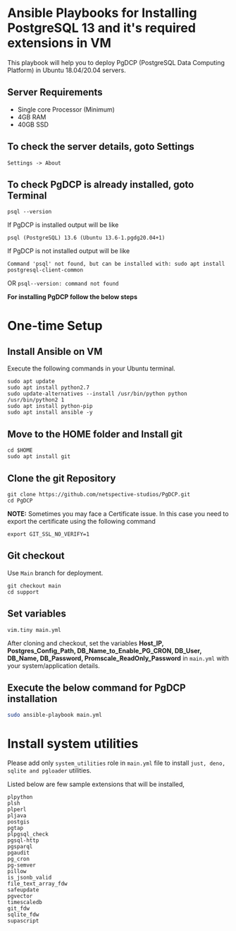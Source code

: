 # Ansible Playbooks for Installing PostgreSQL 13 and it's required extensions in VM

This playbook will help you to deploy PgDCP (PostgreSQL Data Computing Platform) in Ubuntu 18.04/20.04 servers.

## Server Requirements
- Single core Processor (Minimum)
- 4GB RAM
- 40GB SSD
## To check the server details, goto Settings
`
Settings -> About
`
## To check PgDCP is already installed, goto Terminal
```
psql --version
```

 If PgDCP is installed output will be like 
 
 `psql (PostgreSQL) 13.6 (Ubuntu 13.6-1.pgdg20.04+1)`
 
 If PgDCP is not installed output will be like

`
Command 'psql' not found, but can be installed with:
sudo apt install postgresql-client-common
`

OR
`psql--version: command not found`


**For installing PgDCP follow the below steps**

# One-time Setup
## Install Ansible on VM
Execute the following commands in your Ubuntu terminal.
```
sudo apt update
sudo apt install python2.7 
sudo update-alternatives --install /usr/bin/python python /usr/bin/python2 1
sudo apt install python-pip
sudo apt install ansible -y
```
## Move to the HOME folder and Install git

```
cd $HOME
sudo apt install git
```
## Clone the git Repository 
```
git clone https://github.com/netspective-studios/PgDCP.git
cd PgDCP
```
**NOTE:** Sometimes you may face a Certificate issue. In this case you need to export the certificate using the following command
```
export GIT_SSL_NO_VERIFY=1
```
## Git checkout
Use `Main` branch for deployment.
```
git checkout main
cd support
```

## Set variables
```
vim.tiny main.yml
```
After cloning and checkout, set the variables **Host_IP, Postgres_Config_Path, DB_Name_to_Enable_PG_CRON, DB_User, DB_Name, DB_Password, Promscale_ReadOnly_Password** in  `main.yml` with your system/application details.

## Execute the below command for PgDCP installation
```bash 
sudo ansible-playbook main.yml
```
# Install system utilities

Please add only `system_utilities` role in `main.yml` file to install `just, deno, sqlite and pgloader` utilities.

Listed below are few sample extensions that will be installed,

    plpython
    plsh
    plperl
    pljava
    postgis
    pgtap
    plpgsql_check
    pgsql-http
    pgsparql
    pgaudit
    pg_cron
    pg-semver
    pillow
    is_jsonb_valid
    file_text_array_fdw
    safeupdate
    pgvector
    timescaledb
    git_fdw
    sqlite_fdw
    supascript

